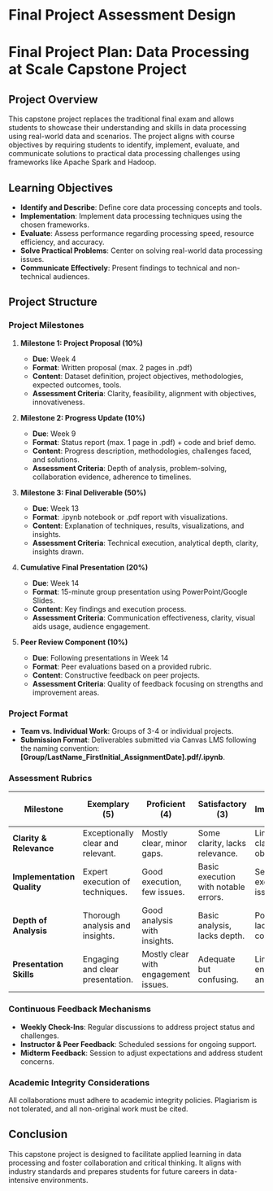 Final Project Assessment Design
===============================

# Final Project Plan: Data Processing at Scale Capstone Project

## Project Overview
This capstone project replaces the traditional final exam and allows students to showcase their understanding and skills in data processing using real-world data and scenarios. The project aligns with course objectives by requiring students to identify, implement, evaluate, and communicate solutions to practical data processing challenges using frameworks like Apache Spark and Hadoop.

## Learning Objectives
- **Identify and Describe**: Define core data processing concepts and tools.
- **Implementation**: Implement data processing techniques using the chosen frameworks.
- **Evaluate**: Assess performance regarding processing speed, resource efficiency, and accuracy.
- **Solve Practical Problems**: Center on solving real-world data processing issues.
- **Communicate Effectively**: Present findings to technical and non-technical audiences.

## Project Structure

### Project Milestones
1. **Milestone 1: Project Proposal (10%)**
   - **Due**: Week 4
   - **Format**: Written proposal (max. 2 pages in .pdf)
   - **Content**: Dataset definition, project objectives, methodologies, expected outcomes, tools.
   - **Assessment Criteria**: Clarity, feasibility, alignment with objectives, innovativeness.

2. **Milestone 2: Progress Update (10%)**
   - **Due**: Week 9
   - **Format**: Status report (max. 1 page in .pdf) + code and brief demo.
   - **Content**: Progress description, methodologies, challenges faced, and solutions.
   - **Assessment Criteria**: Depth of analysis, problem-solving, collaboration evidence, adherence to timelines.

3. **Milestone 3: Final Deliverable (50%)**
   - **Due**: Week 13
   - **Format**: .ipynb notebook or .pdf report with visualizations.
   - **Content**: Explanation of techniques, results, visualizations, and insights.
   - **Assessment Criteria**: Technical execution, analytical depth, clarity, insights drawn.

4. **Cumulative Final Presentation (20%)**
   - **Due**: Week 14
   - **Format**: 15-minute group presentation using PowerPoint/Google Slides.
   - **Content**: Key findings and execution process.
   - **Assessment Criteria**: Communication effectiveness, clarity, visual aids usage, audience engagement.

5. **Peer Review Component (10%)**
   - **Due**: Following presentations in Week 14
   - **Format**: Peer evaluations based on a provided rubric.
   - **Content**: Constructive feedback on peer projects.
   - **Assessment Criteria**: Quality of feedback focusing on strengths and improvement areas.

### Project Format
- **Team vs. Individual Work**: Groups of 3-4 or individual projects.
- **Submission Format**: Deliverables submitted via Canvas LMS following the naming convention: **[Group/LastName_FirstInitial_AssignmentDate].pdf/.ipynb**.

### Assessment Rubrics
| **Milestone**                | **Exemplary (5)** | **Proficient (4)** | **Satisfactory (3)** | **Needs Improvement (2)** | **Unsatisfactory (1)** |
|------------------------------|--------------------|---------------------|-----------------------|---------------------------|-------------------------|
| **Clarity & Relevance**      | Exceptionally clear and relevant. | Mostly clear, minor gaps. | Some clarity, lacks relevance. | Limited clarity and objectives. | No relevance demonstrated. |
| **Implementation Quality**   | Expert execution of techniques. | Good execution, few issues. | Basic execution with notable errors. | Several execution issues. | No execution evident. |
| **Depth of Analysis**        | Thorough analysis and insights. | Good analysis with insights. | Basic analysis, lacks depth. | Poor analysis lacks coherence. | No analysis evident. |
| **Presentation Skills**      | Engaging and clear presentation. | Mostly clear with engagement issues. | Adequate but confusing. | Limited engagement and clarity. | Incoherent presentation. |

### Continuous Feedback Mechanisms
- **Weekly Check-Ins**: Regular discussions to address project status and challenges.
- **Instructor & Peer Feedback**: Scheduled sessions for ongoing support.
- **Midterm Feedback**: Session to adjust expectations and address student concerns.

### Academic Integrity Considerations
All collaborations must adhere to academic integrity policies. Plagiarism is not tolerated, and all non-original work must be cited.

## Conclusion
This capstone project is designed to facilitate applied learning in data processing and foster collaboration and critical thinking. It aligns with industry standards and prepares students for future careers in data-intensive environments.